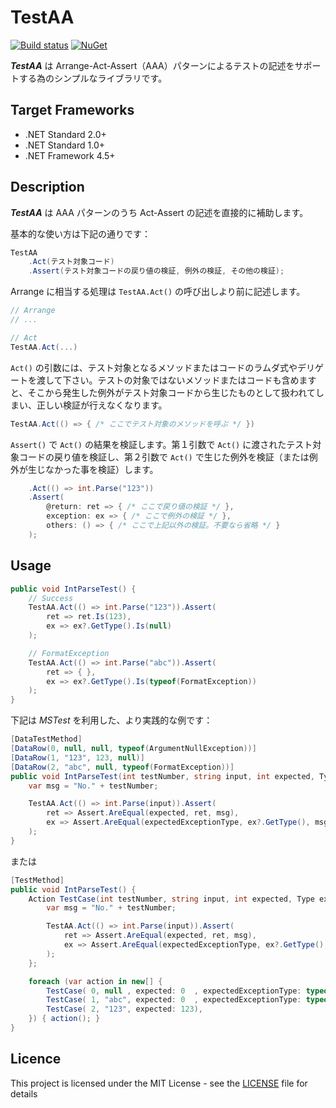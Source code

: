 # TestAA
[![Build status](https://ci.appveyor.com/api/projects/status/8a7wlfjt9oedlmy5/branch/master?svg=true)](https://ci.appveyor.com/project/inasync/testaa/branch/master)
[![NuGet](https://img.shields.io/nuget/v/Inasync.TestAA.svg)](https://www.nuget.org/packages/Inasync.TestAA/)

***TestAA*** は Arrange-Act-Assert（AAA）パターンによるテストの記述をサポートする為のシンプルなライブラリです。


## Target Frameworks
- .NET Standard 2.0+
- .NET Standard 1.0+
- .NET Framework 4.5+


## Description
***TestAA*** は AAA パターンのうち Act-Assert の記述を直接的に補助します。

基本的な使い方は下記の通りです：
```cs
TestAA
    .Act(テスト対象コード)
    .Assert(テスト対象コードの戻り値の検証, 例外の検証, その他の検証);
```

Arrange に相当する処理は `TestAA.Act()` の呼び出しより前に記述します。
```cs
// Arrange
// ...

// Act
TestAA.Act(...)
```

`Act()` の引数には、テスト対象となるメソッドまたはコードのラムダ式やデリゲートを渡して下さい。テストの対象ではないメソッドまたはコードも含めますと、そこから発生した例外がテスト対象コードから生じたものとして扱われてしまい、正しい検証が行えなくなります。
```cs
TestAA.Act(() => { /* ここでテスト対象のメソッドを呼ぶ */ })
```

`Assert()` で `Act()` の結果を検証します。第１引数で `Act()` に渡されたテスト対象コードの戻り値を検証し、第２引数で `Act()` で生じた例外を検証（または例外が生じなかった事を検証）します。
```cs
    .Act(() => int.Parse("123"))
    .Assert(
        @return: ret => { /* ここで戻り値の検証 */ },
        exception: ex => { /* ここで例外の検証 */ },
        others: () => { /* ここで上記以外の検証。不要なら省略 */ }
    );
```


## Usage
```cs
public void IntParseTest() {
    // Success
    TestAA.Act(() => int.Parse("123")).Assert(
        ret => ret.Is(123),
        ex => ex?.GetType().Is(null)
    );

    // FormatException
    TestAA.Act(() => int.Parse("abc")).Assert(
        ret => { },
        ex => ex?.GetType().Is(typeof(FormatException))
    );
}
```

下記は *MSTest* を利用した、より実践的な例です：
```cs
[DataTestMethod]
[DataRow(0, null, null, typeof(ArgumentNullException))]
[DataRow(1, "123", 123, null)]
[DataRow(2, "abc", null, typeof(FormatException))]
public void IntParseTest(int testNumber, string input, int expected, Type expectedExceptionType) {
    var msg = "No." + testNumber;

    TestAA.Act(() => int.Parse(input)).Assert(
        ret => Assert.AreEqual(expected, ret, msg),
        ex => Assert.AreEqual(expectedExceptionType, ex?.GetType(), msg)
    );
}
```
または
```cs
[TestMethod]
public void IntParseTest() {
    Action TestCase(int testNumber, string input, int expected, Type expectedExceptionType = null) => () => {
        var msg = "No." + testNumber;

        TestAA.Act(() => int.Parse(input)).Assert(
            ret => Assert.AreEqual(expected, ret, msg),
            ex => Assert.AreEqual(expectedExceptionType, ex?.GetType(), msg)
        );
    };

    foreach (var action in new[] {
        TestCase( 0, null , expected: 0  , expectedExceptionType: typeof(ArgumentNullException)),
        TestCase( 1, "abc", expected: 0  , expectedExceptionType: typeof(FormatException)),
        TestCase( 2, "123", expected: 123),
    }) { action(); }
}
```


## Licence
This project is licensed under the MIT License - see the [LICENSE](LICENSE) file for details
